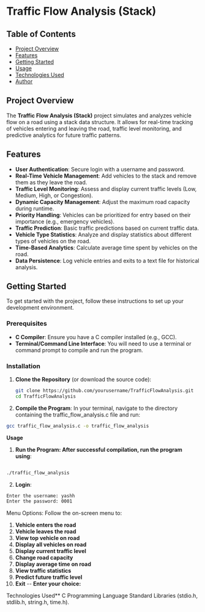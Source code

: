 # Traffic Flow Analysis (Stack)

## Table of Contents
- [Project Overview](#project-overview)
- [Features](#features)
- [Getting Started](#getting-started)
- [Usage](#usage)
- [Technologies Used](#technologies-used)
- [Author](#author)

## Project Overview
The **Traffic Flow Analysis (Stack)** project simulates and analyzes vehicle flow on a road using a stack data structure. It allows for real-time tracking of vehicles entering and leaving the road, traffic level monitoring, and predictive analytics for future traffic patterns.

## Features
- **User Authentication**: Secure login with a username and password.
- **Real-Time Vehicle Management**: Add vehicles to the stack and remove them as they leave the road.
- **Traffic Level Monitoring**: Assess and display current traffic levels (Low, Medium, High, or Congestion).
- **Dynamic Capacity Management**: Adjust the maximum road capacity during runtime.
- **Priority Handling**: Vehicles can be prioritized for entry based on their importance (e.g., emergency vehicles).
- **Traffic Prediction**: Basic traffic predictions based on current traffic data.
- **Vehicle Type Statistics**: Analyze and display statistics about different types of vehicles on the road.
- **Time-Based Analytics**: Calculate average time spent by vehicles on the road.
- **Data Persistence**: Log vehicle entries and exits to a text file for historical analysis.

## Getting Started
To get started with the project, follow these instructions to set up your development environment.

### Prerequisites
- **C Compiler**: Ensure you have a C compiler installed (e.g., GCC).
- **Terminal/Command Line Interface**: You will need to use a terminal or command prompt to compile and run the program.

### Installation
1. **Clone the Repository** (or download the source code):
   ```bash
   git clone https://github.com/yourusername/TrafficFlowAnalysis.git
   cd TrafficFlowAnalysis

2. **Compile the Program**: In your terminal, navigate to the directory containing the traffic_flow_analysis.c file and run:
```bash
gcc traffic_flow_analysis.c -o traffic_flow_analysis
```
**Usage**

1. **Run the Program: After successful compilation, run the program using**:
```bash

./traffic_flow_analysis
```
2. **Login**:
```bash
Enter the username: yashh
Enter the password: 0001
```
Menu Options: Follow the on-screen menu to:

1. **Vehicle enters the road**
2. **Vehicle leaves the road**
3. **View top vehicle on road**
4. **Display all vehicles on road**
5. **Display current traffic level**
6. **Change road capacity**
7. **Display average time on road**
8. **View traffic statistics**
9. **Predict future traffic level**
10. **Exit**
-- **Enter your choice:** 

Technologies Used**
C Programming Language
Standard Libraries (stdio.h, stdlib.h, string.h, time.h).
